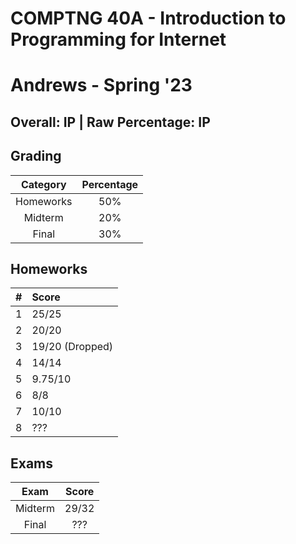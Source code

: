 # COMPTNG 40A - Introduction to Programming for Internet

# Andrews - Spring '23

## Overall: IP | Raw Percentage: IP

## Grading

| Category  | Percentage |
| :-------: | :--------: |
| Homeworks |    50%     |
|  Midterm  |    20%     |
|   Final   |    30%     |

## Homeworks

|  #   | Score           |
| :--: | :-------------- |
|  1   | 25/25           |
|  2   | 20/20           |
|  3   | 19/20 (Dropped) |
|  4   | 14/14           |
|  5   | 9.75/10         |
|  6   | 8/8             |
|  7   | 10/10           |
|  8   | ???             |

## Exams

|  Exam   | Score |
| :-----: | :---: |
| Midterm | 29/32 |
|  Final  |  ???  |

